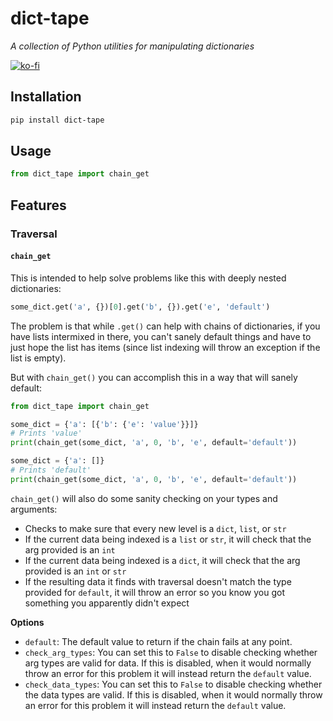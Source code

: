 # dict-tape

_A collection of Python utilities for manipulating dictionaries_

[![ko-fi](https://ko-fi.com/img/githubbutton_sm.svg)](https://ko-fi.com/O5O7V0GB2)

## Installation

```bash
pip install dict-tape
```

## Usage

```python
from dict_tape import chain_get
```

## Features

### Traversal

#### `chain_get`

This is intended to help solve problems like this with deeply nested dictionaries:

```python
some_dict.get('a', {})[0].get('b', {}).get('e', 'default')
```

The problem is that while `.get()` can help with chains of dictionaries, if you have lists
intermixed in there, you can't sanely default things and have to just hope the list has items
(since list indexing will throw an exception if the list is empty).

But with `chain_get()` you can accomplish this in a way that will sanely default:

```python
from dict_tape import chain_get

some_dict = {'a': [{'b': {'e': 'value'}}]}
# Prints 'value'
print(chain_get(some_dict, 'a', 0, 'b', 'e', default='default'))

some_dict = {'a': []}
# Prints 'default'
print(chain_get(some_dict, 'a', 0, 'b', 'e', default='default'))
```

`chain_get()` will also do some sanity checking on your types and arguments:

- Checks to make sure that every new level is a `dict`, `list`, or `str`
- If the current data being indexed is a `list` or `str`, it will check that the arg provided is an `int`
- If the current data being indexed is a `dict`, it will check that the arg provided is an `int` or `str`
- If the resulting data it finds with traversal doesn't match the type provided for `default`, it will throw an error so you know you got something you apparently didn't expect

**Options**

- `default`:  The default value to return if the chain fails at any point.
- `check_arg_types`:  You can set this to `False` to disable checking whether arg types are valid for data.  If this is disabled, when it would normally throw an error for this problem it will instead return the `default` value.
- `check_data_types`:  You can set this to `False` to disable checking whether the data types are valid.  If this is disabled, when it would normally throw an error for this problem it will instead return the `default` value.
